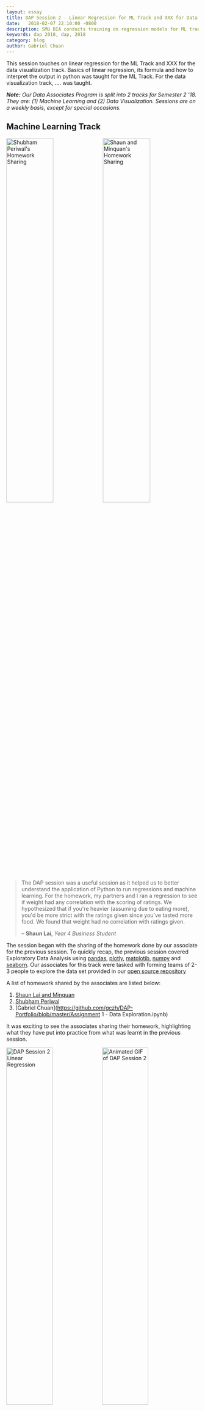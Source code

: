 ```yaml
---
layout: essay
title: DAP Session 2 - Linear Regression for ML Track and XXX for Data Visualization Track
date:   2018-02-07 22:10:00 -0800
description: SMU BIA conducts training on regression models for ML track, and XXX for Data Vis track.
keywords: dap 2018, dap, 2018
category: blog
author: Gabriel Chuan
---
```


This session touches on linear regression for the ML Track and XXX for the data visualization track. Basics of linear regression, its formula and how to interpret the output in python was taught for the ML Track. For the data visualization track, .... was taught.

***Note:*** *Our Data Associates Program is split into 2 tracks for Semester 2 '18. They are: (1) Machine Learning and (2) Data Visualization. Sessions are on a weekly basis, except for special occasions.*

## Machine Learning Track

<img src="https://imgur.com/Bph28Ym.png" alt="Shubham Periwal's Homework Sharing" width="49.5%"/> <img src="https://imgur.com/fhM3kZ2.png" alt="Shaun and Minquan's Homework Sharing" width="49.5%" />

> The DAP session was a useful session as it helped us to better understand the application of Python to run regressions and machine learning. For the homework, my partners and I ran a regression to see if weight had any correlation with the scoring of ratings. We hypothesized that if you're heavier (assuming due to eating more), you'd be more strict with the ratings given since you've tasted more food. We found that weight had no correlation with ratings given.
> 
> – **Shaun Lai**, *Year 4 Business Student*

The session began with the sharing of the homework done by our associate for the previous session. To quickly recap, the previous session covered Exploratory Data Analysis using [pandas](https://pandas.pydata.org/), [plotly](https://plot.ly/), [matplotib](https://matplotlib.org/), [numpy](http://www.numpy.org/) and [seaborn](https://seaborn.pydata.org/). Our associates for this track were tasked with forming teams of 2-3 people to explore the data set provided in our [open source repository](https://github.com/smubia/dap-2017/tree/master/Sem%202%20-%20Data%20Specializations/Visualizations/restaurant-data-with-consumer-ratings)

A list of homework shared by the associates are listed below:
1. [Shaun Lai and Minquan]()
2. [Shubham Periwal](https://github.com/shubhamperiwal/Visualisations
)
3. [Gabriel Chuan](https://github.com/gczh/DAP-Portfolio/blob/master/Assignment 1 - Data Exploration.ipynb)

It was exciting to see the associates sharing their homework, highlighting what they have put into practice from what was learnt in the previous session.

<img src="https://imgur.com/9G66YMp.png" alt="DAP Session 2 Linear Regression" width="49%"/> <img src="https://imgur.com/r8mHR1s.png" alt="Animated GIF of DAP Session 2" width="49%" />

Tze Yiing covered the basics of linear regression with heavy references from [Andrew Ng's machine learning course](https://www.coursera.org/learn/machine-learning) as well as [Introduction to Statistical Learning in R](http://www-bcf.usc.edu/~gareth/ISL/).



## Data Visualization Track

> The session allowed us to think about the types of questions or concerns we ought to bear in mind when creating visualisations. That there is a alot of stakeholders involved before, during and after creating a visualization.
> 
> – **Rebekah Tay**, *Year 2 SOCSCI Student*


